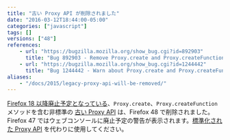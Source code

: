 ```yaml
---
title: "古い Proxy API が削除されました"
date: "2016-03-12T18:44:00-05:00"
categories: ["javascript"]
tags: []
versions: ["48"]
references:
    - url: "https://bugzilla.mozilla.org/show_bug.cgi?id=892903"
      title: "Bug 892903 - Remove Proxy.create and Proxy.createFunction"
    - url: "https://bugzilla.mozilla.org/show_bug.cgi?id=1244442"
      title: "Bug 1244442 - Warn about Proxy.create and Proxy.createFunction"
aliases:
    - "/docs/2015/legacy-proxy-api-will-be-removed/"
---
```

[Firefox 18 以降廃止予定となっている](https://www.fxsitecompat.com/ja/docs/2012/proxy-api-has-been-updated-for-the-new-spec/)、`Proxy.create`、`Proxy.createFunction` メソッドを含む非標準の [古い Proxy API](https://developer.mozilla.org/ja/docs/Archive/Web/Old_Proxy_API) は、Firefox 48 で削除されました。Firefox 47 ではウェブコンソールに廃止予定の警告が表示されます。[標準化された Proxy API](https://developer.mozilla.org/ja/docs/Web/JavaScript/Reference/Global_Objects/Proxy) を代わりに使用してください。
